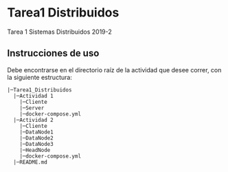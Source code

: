 # Tarea1 Distribuidos
Tarea 1 Sistemas Distribuidos 2019-2

## Instrucciones de uso
Debe encontrarse en el directorio raíz de la actividad que desee correr, con la siguiente estructura:
```
|─Tarea1_Distribuidos
  |─Actividad 1
    |─Cliente
    |─Server
    |─docker-compose.yml
  |─Actividad 2
    |─Cliente
    |─DataNode1
    |─DataNode2
    |─DataNode3
    |─HeadNode
    |─docker-compose.yml
  |─README.md
 ```
